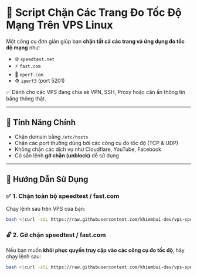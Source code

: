 # 🚫 Script Chặn Các Trang Đo Tốc Độ Mạng Trên VPS Linux

Một công cụ đơn giản giúp bạn **chặn tất cả các trang và ứng dụng đo tốc độ mạng** như:

- 🌐 `speedtest.net`  
- ⚡ `fast.com`  
- 📶 `nperf.com`  
- ⚙️ `iperf3` (port 5201)

✅ Dành cho các VPS đang chia sẻ VPN, SSH, Proxy hoặc cần ẩn thông tin băng thông thật.

---

## 🧩 Tính Năng Chính

- Chặn domain bằng `/etc/hosts`  
- Chặn các port thường dùng bởi các công cụ đo tốc độ (TCP & UDP)  
- Không chặn các dịch vụ như Cloudflare, YouTube, Facebook  
- Có sẵn lệnh **gỡ chặn (unblock)** dễ sử dụng  

---

## 🚀 Hướng Dẫn Sử Dụng

### ✅ 1. Chặn toàn bộ speedtest / fast.com

Chạy lệnh sau trên VPS của bạn:

```bash
bash <(curl -sSL https://raw.githubusercontent.com/khiembui-dev/vps-speedtest-blocker/main/block_speedtest_safe.sh)
```
### 🔓 2. Gỡ chặn speedtest / fast.com

Nếu bạn muốn **khôi phục quyền truy cập vào các công cụ đo tốc độ**, hãy chạy lệnh sau:

```bash
bash <(curl -sSL https://raw.githubusercontent.com/khiembui-dev/vps-speedtest-blocker/main/unblock_speedtest.sh)
```



